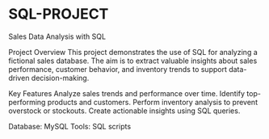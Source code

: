 # SQL-PROJECT
Sales Data Analysis with SQL

Project Overview
This project demonstrates the use of SQL for analyzing a fictional sales database. The aim is to extract valuable insights about sales performance, customer behavior, and inventory trends to support data-driven decision-making.

Key Features
Analyze sales trends and performance over time.
Identify top-performing products and customers.
Perform inventory analysis to prevent overstock or stockouts.
Create actionable insights using SQL queries.


Database: MySQL 
Tools: SQL scripts
